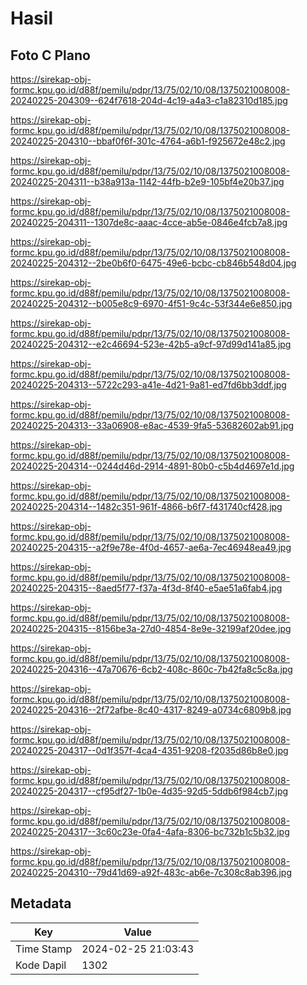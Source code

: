 # Hasil

## Foto C Plano

https://sirekap-obj-formc.kpu.go.id/d88f/pemilu/pdpr/13/75/02/10/08/1375021008008-20240225-204309--624f7618-204d-4c19-a4a3-c1a82310d185.jpg

https://sirekap-obj-formc.kpu.go.id/d88f/pemilu/pdpr/13/75/02/10/08/1375021008008-20240225-204310--bbaf0f6f-301c-4764-a6b1-f925672e48c2.jpg

https://sirekap-obj-formc.kpu.go.id/d88f/pemilu/pdpr/13/75/02/10/08/1375021008008-20240225-204311--b38a913a-1142-44fb-b2e9-105bf4e20b37.jpg

https://sirekap-obj-formc.kpu.go.id/d88f/pemilu/pdpr/13/75/02/10/08/1375021008008-20240225-204311--1307de8c-aaac-4cce-ab5e-0846e4fcb7a8.jpg

https://sirekap-obj-formc.kpu.go.id/d88f/pemilu/pdpr/13/75/02/10/08/1375021008008-20240225-204312--2be0b6f0-6475-49e6-bcbc-cb846b548d04.jpg

https://sirekap-obj-formc.kpu.go.id/d88f/pemilu/pdpr/13/75/02/10/08/1375021008008-20240225-204312--b005e8c9-6970-4f51-9c4c-53f344e6e850.jpg

https://sirekap-obj-formc.kpu.go.id/d88f/pemilu/pdpr/13/75/02/10/08/1375021008008-20240225-204312--e2c46694-523e-42b5-a9cf-97d99d141a85.jpg

https://sirekap-obj-formc.kpu.go.id/d88f/pemilu/pdpr/13/75/02/10/08/1375021008008-20240225-204313--5722c293-a41e-4d21-9a81-ed7fd6bb3ddf.jpg

https://sirekap-obj-formc.kpu.go.id/d88f/pemilu/pdpr/13/75/02/10/08/1375021008008-20240225-204313--33a06908-e8ac-4539-9fa5-53682602ab91.jpg

https://sirekap-obj-formc.kpu.go.id/d88f/pemilu/pdpr/13/75/02/10/08/1375021008008-20240225-204314--0244d46d-2914-4891-80b0-c5b4d4697e1d.jpg

https://sirekap-obj-formc.kpu.go.id/d88f/pemilu/pdpr/13/75/02/10/08/1375021008008-20240225-204314--1482c351-961f-4866-b6f7-f431740cf428.jpg

https://sirekap-obj-formc.kpu.go.id/d88f/pemilu/pdpr/13/75/02/10/08/1375021008008-20240225-204315--a2f9e78e-4f0d-4657-ae6a-7ec46948ea49.jpg

https://sirekap-obj-formc.kpu.go.id/d88f/pemilu/pdpr/13/75/02/10/08/1375021008008-20240225-204315--8aed5f77-f37a-4f3d-8f40-e5ae51a6fab4.jpg

https://sirekap-obj-formc.kpu.go.id/d88f/pemilu/pdpr/13/75/02/10/08/1375021008008-20240225-204315--8156be3a-27d0-4854-8e9e-32199af20dee.jpg

https://sirekap-obj-formc.kpu.go.id/d88f/pemilu/pdpr/13/75/02/10/08/1375021008008-20240225-204316--47a70676-6cb2-408c-860c-7b42fa8c5c8a.jpg

https://sirekap-obj-formc.kpu.go.id/d88f/pemilu/pdpr/13/75/02/10/08/1375021008008-20240225-204316--2f72afbe-8c40-4317-8249-a0734c6809b8.jpg

https://sirekap-obj-formc.kpu.go.id/d88f/pemilu/pdpr/13/75/02/10/08/1375021008008-20240225-204317--0d1f357f-4ca4-4351-9208-f2035d86b8e0.jpg

https://sirekap-obj-formc.kpu.go.id/d88f/pemilu/pdpr/13/75/02/10/08/1375021008008-20240225-204317--cf95df27-1b0e-4d35-92d5-5ddb6f984cb7.jpg

https://sirekap-obj-formc.kpu.go.id/d88f/pemilu/pdpr/13/75/02/10/08/1375021008008-20240225-204317--3c60c23e-0fa4-4afa-8306-bc732b1c5b32.jpg

https://sirekap-obj-formc.kpu.go.id/d88f/pemilu/pdpr/13/75/02/10/08/1375021008008-20240225-204310--79d41d69-a92f-483c-ab6e-7c308c8ab396.jpg


## Metadata

| Key        | Value               |
| ---------- | ------------------- |
| Time Stamp | 2024-02-25 21:03:43 |
| Kode Dapil | 1302                |



